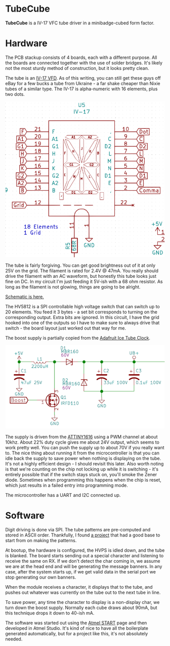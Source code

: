 # TubeCube

**TubeCube** is a IV-17 VFC tube driver in a minibadge-cubed form factor.


# Hardware
The PCB stackup consists of 4 boards, each with a different purpose.  All the boards are connected together with the use of solder bridges.  It's likely not the most sturdy method of construction, but it looks pretty clean.

The tube is an [IV-17 VFD](IV-17.pdf).  As of this writing, you can still get these guys off eBay for a few bucks a tube from Ukraine - a far shake cheaper than Nixie tubes of a similar type.  The IV-17 is alpha-numeric with 16 elements, plus two dots.

![IV-17](tube.png)

The tube is fairly forgiving.  You can get good brightness out of it at only 25V on the grid.  The filament is rated for 2.4V @ 47mA.  You really should drive the filament with an AC waveform, but honestly this tube looks just fine on DC.  In my circuit I'm just feeding it 5V-ish with a 68 ohm resistor.  As long as the filament is not glowing, things are going to be alright.

[Schematic is here.](TubeCube.pdf)

The HV5812 is a SPI controllable high voltage switch that can switch up to 20 elements.  You feed it 3 bytes - a set bit corresponds to turning on the corresponding output.  Extra bits are ignored.  In this circuit, I have the grid hooked into one of the outputs so I have to make sure to always drive that switch - the board layout just worked out that way for me.

The boost supply is partially copied from the [Adafruit Ice Tube Clock](https://learn.adafruit.com/ice-tube-clock-kit/design).

![HVPS](HVPS.png)

The supply is driven from the [ATTINY1616](https://www.microchip.com/wwwproducts/en/ATTINY1616) using a PWM channel at about 10khz.  About 22% duty cycle gives me about 24V output, which seems to work pretty well.  You can push the supply up to about 70V if you really want to.  The nice thing about running it from the microcontroller is that you can idle back the supply to save power when nothing is displaying on the tube.  It's not a highly efficient design - I should revisit this later.  Also worth noting is that we're counting on the chip not locking up while it is switching - it's entirely possible that if the switch stays stuck on, you'll smoke the Zener diode.  Sometimes when programming this happens when the chip is reset, which just results in a failed entry into programming mode.

The microcontroller has a UART and I2C connected up.

# Software
Digit driving is done via SPI.  The tube patterns are pre-computed and stored in ASCII order.  Thankfully, I found [a project](github.com/dmadison/Segmented-LED-Display-ASCII) that had a good base to start from on making the patterns.

At bootup, the hardware is configured, the HVPS is idled down, and the tube is blanked.  The board starts sending out a special character and listening to receive the same on RX.  If we don't detect the char coming in, we assume we are at the head end and will be generating the message banners.  In any case, after the system starts up, if we get valid data in the serial port we stop generating our own banners.

When the module receives a character, it displays that to the tube, and pushes out whatever was currently on the tube out to the next tube in line.

To save power, any time the character to display is a non-display char, we turn down the boost supply.  Normally each cube draws about 90mA, but this technique drops it down to 40-ish mA.

The software was started out using the [Atmel START](https://start.atmel.com/) page and then developed in Atmel Studio.  It's kind of nice to have all the boilerplate generated automatically, but for a project like this, it's not absolutely needed.
